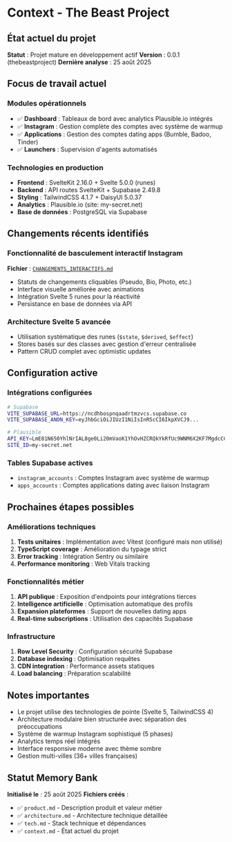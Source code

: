 # Context - The Beast Project

## État actuel du projet

**Statut** : Projet mature en développement actif
**Version** : 0.0.1 (thebeastproject)
**Dernière analyse** : 25 août 2025

## Focus de travail actuel

### Modules opérationnels
- ✅ **Dashboard** : Tableaux de bord avec analytics Plausible.io intégrés
- ✅ **Instagram** : Gestion complète des comptes avec système de warmup
- ✅ **Applications** : Gestion des comptes dating apps (Bumble, Badoo, Tinder)  
- ✅ **Launchers** : Supervision d'agents automatisés

### Technologies en production
- **Frontend** : SvelteKit 2.16.0 + Svelte 5.0.0 (runes)
- **Backend** : API routes SvelteKit + Supabase 2.49.8
- **Styling** : TailwindCSS 4.1.7 + DaisyUI 5.0.37
- **Analytics** : Plausible.io (site: my-secret.net)
- **Base de données** : PostgreSQL via Supabase

## Changements récents identifiés

### Fonctionnalité de basculement interactif Instagram
**Fichier** : [`CHANGEMENTS_INTERACTIFS.md`](CHANGEMENTS_INTERACTIFS.md)
- Statuts de changements cliquables (Pseudo, Bio, Photo, etc.)
- Interface visuelle améliorée avec animations
- Intégration Svelte 5 runes pour la réactivité
- Persistance en base de données via API

### Architecture Svelte 5 avancée
- Utilisation systématique des runes (`$state`, `$derived`, `$effect`)
- Stores basés sur des classes avec gestion d'erreur centralisée
- Pattern CRUD complet avec optimistic updates

## Configuration active

### Intégrations configurées
```bash
# Supabase
VITE_SUPABASE_URL=https://ncdhbospnqaadrtmzvcs.supabase.co
VITE_SUPABASE_ANON_KEY=eyJhbGciOiJIUzI1NiIsInR5cCI6IkpXVCJ9...

# Plausible
API_KEY=LmE81N650YhlNrIAL8ge0Li20mVaoK1YhOvHZCRQkYkRfUc9WNM6X2KF7MgdcCCw
SITE_ID=my-secret.net
```

### Tables Supabase actives
- `instagram_accounts` : Comptes Instagram avec système de warmup
- `apps_accounts` : Comptes applications dating avec liaison Instagram

## Prochaines étapes possibles

### Améliorations techniques
1. **Tests unitaires** : Implémentation avec Vitest (configuré mais non utilisé)
2. **TypeScript coverage** : Amélioration du typage strict
3. **Error tracking** : Intégration Sentry ou similaire
4. **Performance monitoring** : Web Vitals tracking

### Fonctionnalités métier
1. **API publique** : Exposition d'endpoints pour intégrations tierces
2. **Intelligence artificielle** : Optimisation automatique des profils
3. **Expansion plateformes** : Support de nouvelles dating apps
4. **Real-time subscriptions** : Utilisation des capacités Supabase

### Infrastructure
1. **Row Level Security** : Configuration sécurité Supabase
2. **Database indexing** : Optimisation requêtes
3. **CDN integration** : Performance assets statiques
4. **Load balancing** : Préparation scalabilité

## Notes importantes

- Le projet utilise des technologies de pointe (Svelte 5, TailwindCSS 4)
- Architecture modulaire bien structurée avec séparation des préoccupations
- Système de warmup Instagram sophistiqué (5 phases)
- Analytics temps réel intégrés
- Interface responsive moderne avec thème sombre
- Gestion multi-villes (36+ villes françaises)

## Statut Memory Bank

**Initialisé le** : 25 août 2025
**Fichiers créés** :
- ✅ `product.md` - Description produit et valeur métier
- ✅ `architecture.md` - Architecture technique détaillée  
- ✅ `tech.md` - Stack technique et dépendances
- ✅ `context.md` - État actuel du projet
